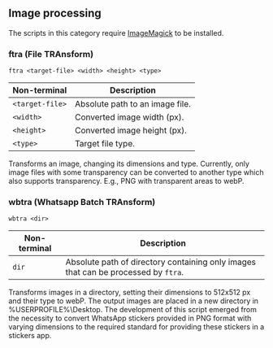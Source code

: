 ## Image processing
The scripts in this category require [ImageMagick](https://imagemagick.org/) to be installed.

### ftra (File TRAnsform)

```
ftra <target-file> <width> <height> <type>
```
| Non-terminal | Description |
|--------------|-------------|
| `<target-file>` | Absolute path to an image file. |
|`<width>` | Converted image width (px). |
| `<height>` | Converted image height (px). |
| `<type>` | Target file type. |

Transforms an image, changing its dimensions and type. Currently, only image files with some transparency can be converted to another type which also supports transparency. E.g., PNG with transparent areas to webP.

### wbtra (Whatsapp Batch TRAnsform)

```
wbtra <dir>
```

| Non-terminal | Description |
|--------------|-------------|
| `dir` | Absolute path of directory containing only images that can be processed by `ftra`. |

Transforms images in a directory, setting their dimensions to 512x512 px and their type to webP. The output images are placed in a new directory in %USERPROFILE%\Desktop. The development of this script emerged from the necessity to convert WhatsApp stickers provided in PNG format with varying dimensions to the required standard for providing these stickers in a stickers app.
